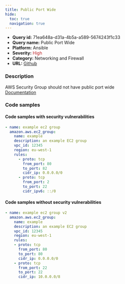 ```yaml
---
title: Public Port Wide
hide:
  toc: true
  navigation: true
---
```


<style>
  .highlight .hll {
    background-color: #ff171742;
  }
  .md-content {
    max-width: 1100px;
    margin: 0 auto;
  }
</style>

-   **Query id:** 71ea648a-d31a-4b5a-a589-5674243f1c33
-   **Query name:** Public Port Wide
-   **Platform:** Ansible
-   **Severity:** <span style="color:#bb2124">High</span>
-   **Category:** Networking and Firewall
-   **URL:** [Github](https://github.com/Checkmarx/kics/tree/master/assets/queries/ansible/aws/public_port_wide)

### Description
AWS Security Group should not have public port wide<br>
[Documentation](https://docs.ansible.com/ansible/latest/collections/amazon/aws/ec2_group_module.html)

### Code samples
#### Code samples with security vulnerabilities
```yaml title="Positive test num. 1 - yaml file" hl_lines="7"
- name: example ec2 group
  amazon.aws.ec2_group:
    name: example
    description: an example EC2 group
    vpc_id: 12345
    region: eu-west-1
    rules:
      - proto: tcp
        from_port: 80
        to_port: 82
        cidr_ip: 0.0.0.0/0
      - proto: tcp
        from_port: 2
        to_port: 22
        cidr_ipv6: ::/0

```


#### Code samples without security vulnerabilities
```yaml title="Negative test num. 1 - yaml file"
- name: example ec2 group v2
  amazon.aws.ec2_group:
    name: example
    description: an example EC2 group
    vpc_id: 12345
    region: eu-west-1
    rules:
    - proto: tcp
      from_port: 80
      to_port: 80
      cidr_ip: 0.0.0.0/0
    - proto: tcp
      from_port: 22
      to_port: 22
      cidr_ip: 10.0.0.0/8

```
